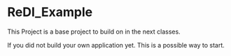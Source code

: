 # ReDI_Example

This Project is a base project to build on in the next classes.

If you did not build your own application yet. This is a possible way to start.
